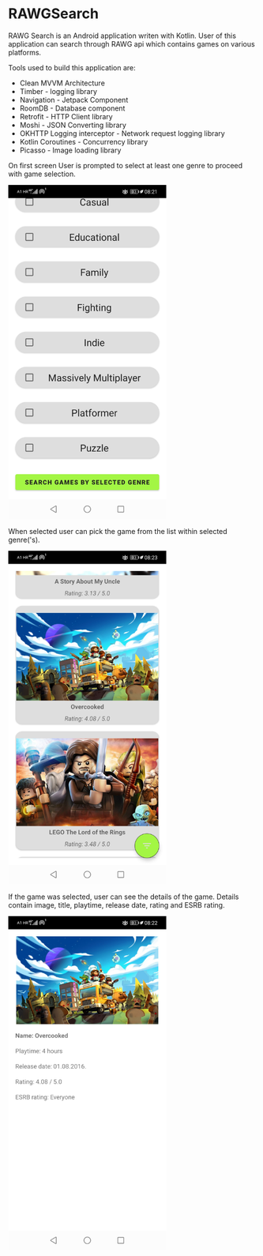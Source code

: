 # RAWGSearch

RAWG Search is an Android application writen with Kotlin. 
User of this application can search through RAWG api which contains games on various platforms.

Tools used to build this application are:
<ul>
  <li>Clean MVVM Architecture</li>
  <li>Timber - logging library</li>
  <li>Navigation - Jetpack Component</li>
  <li>RoomDB - Database component</li>
  <li>Retrofit - HTTP Client library</li>
  <li>Moshi - JSON Converting library</li>
  <li>OKHTTP Logging interceptor - Network request logging library</li>
  <li>Kotlin Coroutines - Concurrency library</li>
  <li>Picasso - Image loading library</li>
</ul>

On first screen User is prompted to select at least one genre to proceed with game selection.

<img src="images/genre_list_screen.jpg" width="320">

When selected user can pick the game from the list within selected genre('s).

<img src="images/game_list_screen.jpg" width="320">

If the game was selected, user can see the details of the game. Details contain image, title, playtime, release date, rating and ESRB rating.

<img src="images/game_details_screen.jpg" width="320">
